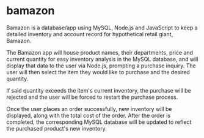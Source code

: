 # bamazon

Bamazon is a database/app using MySQL, Node.js and JavaScript to keep a detailed inventory and account record for hypothetical retail giant, Bamazon.

The Bamazon app will house product names, their departments, price and current quantity for easy inventory analysis in the MySQL database, and will display that data to the user via Node.js, prompting a purchase inquiry. The user will then select the item they would like to purchase and the desired quantity.

If said quantity exceeds the item's current inventory, the purchase will be rejected and the user will be forced to restart the purchase process.

Once the user places an order successfully, new inventory will be displayed, along with the total cost of the order. After the order is completed, the corresponding MySQL database will be updated to reflect the purchased product's new inventory.
